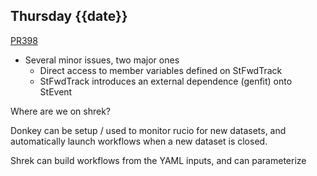 ## Thursday {{date}}

[PR398](https://github.com/star-bnl/star-sw/pull/398)
- Several minor issues, two major ones
	- Direct access to member variables defined on StFwdTrack
	- StFwdTrack introduces an external dependence (genfit) onto StEvent


Where are we on shrek?

Donkey can be setup / used to monitor rucio for new datasets, and automatically launch workflows when a new dataset is closed.

Shrek can build workflows from the YAML inputs, and can parameterize